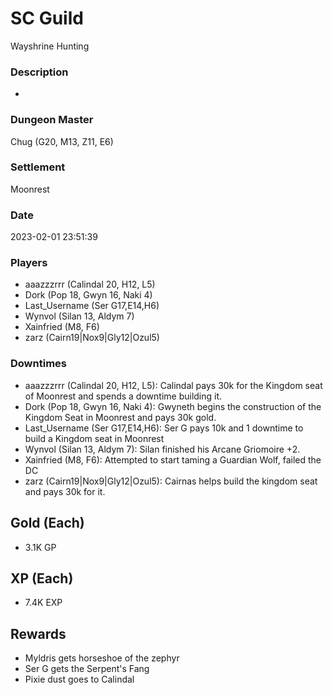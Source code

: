 # SC Guild
Wayshrine Hunting
### Description
-
### Dungeon Master
Chug (G20, M13, Z11, E6)
### Settlement
Moonrest
### Date
2023-02-01 23:51:39
### Players
* aaazzzrrr (Calindal 20, H12, L5)
* Dork (Pop 18, Gwyn 16, Naki 4)
* Last_Username (Ser G17,E14,H6)
* Wynvol (Silan 13, Aldym 7)
* Xainfried (M8, F6)
* zarz (Cairn19|Nox9|Gly12|Ozul5)
### Downtimes
* aaazzzrrr (Calindal 20, H12, L5): Calindal pays 30k for the Kingdom seat of Moonrest and spends a downtime building it.
* Dork (Pop 18, Gwyn 16, Naki 4): Gwyneth begins the construction of the Kingdom Seat in Moonrest and pays 30k gold.
* Last_Username (Ser G17,E14,H6): Ser G pays 10k and 1 downtime to build a Kingdom seat in Moonrest
* Wynvol (Silan 13, Aldym 7): Silan finished his Arcane Griomoire +2.
* Xainfried (M8, F6): Attempted to start taming a Guardian Wolf, failed the DC
* zarz (Cairn19|Nox9|Gly12|Ozul5): Cairnas helps build the kingdom seat and pays 30k for it.
## Gold (Each)
* 3.1K GP
## XP (Each)
* 7.4K EXP
## Rewards
* Myldris gets horseshoe of the zephyr
* Ser G gets the Serpent's Fang
* Pixie dust goes to Calindal
